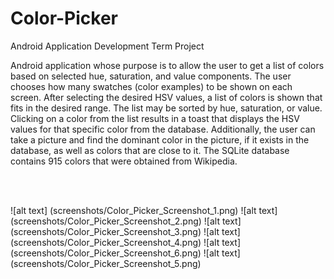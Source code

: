 # Color-Picker
Android Application Development Term Project

Android application whose purpose is to allow the user to get a list of colors based on selected hue, saturation, and value components. The user chooses how many swatches (color examples) to be shown on each screen. After selecting the desired HSV values, a list of colors is shown that fits in the desired range. The list may be sorted by hue, saturation, or value. Clicking on a color from the list results in a toast that displays the HSV values for that specific color from the database. Additionally, the user can take a picture and find the dominant color in the picture, if it exists in the database, as well as colors that are close to it. The SQLite database contains 915 colors that were obtained from Wikipedia. 

<br/>
<br/>

![alt text] (screenshots/Color_Picker_Screenshot_1.png)
![alt text] (screenshots/Color_Picker_Screenshot_2.png)
![alt text] (screenshots/Color_Picker_Screenshot_3.png)
![alt text] (screenshots/Color_Picker_Screenshot_4.png)
![alt text] (screenshots/Color_Picker_Screenshot_6.png)
![alt text] (screenshots/Color_Picker_Screenshot_5.png)
